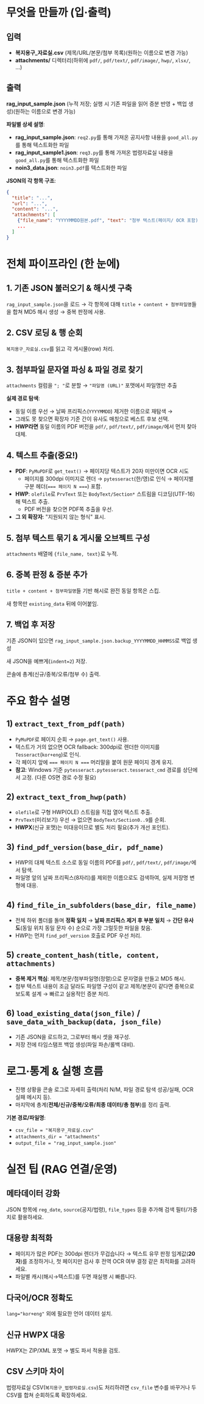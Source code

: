 # 무엇을 만들까 (입·출력)

## 입력

- **복지용구_자료실.csv** (제목/URL/본문/첨부 목록)(원하는 이름으로 변경 가능)
- **attachments/** 디렉터리(하위에 `pdf/`, `pdf/text/`, `pdf/image/`, `hwp/`, `xlsx/`, …)

## 출력

**rag_input_sample.json** (누적 저장; 실행 시 기존 파일을 읽어 증분 반영 + 백업 생성)(원하는 이름으로 변경 가능)

**파일별 상세 설명**:
- **rag_input_sample.json**: `req2.py`를 통해 가져온 공지사항 내용을 `good_all.py`를 통해 텍스트화한 파일
- **rag_input_sample1.json**: `req3.py`를 통해 가져온 법령자료실 내용을 `good_all.py`를 통해 텍스트화한 파일  
- **noin3_data.json**: `noin3.pdf`를 텍스트화한 파일

**JSON의 각 항목 구조**:

```json
{
  "title": "...",
  "url": "...",
  "content": "...",
  "attachments": [
    {"file_name": "YYYYMMDD원본.pdf", "text": "첨부 텍스트(페이지/ OCR 포함)"},
    ...
  ]
}
```

# 전체 파이프라인 (한 눈에)

## 1. 기존 JSON 불러오기 & 해시셋 구축

`rag_input_sample.json`을 로드 → 각 항목에 대해 `title + content + 첨부파일명`들을 합쳐 MD5 해시 생성 → 중복 판정에 사용.

## 2. CSV 로딩 & 행 순회

`복지용구_자료실.csv`를 읽고 각 게시물(row) 처리.

## 3. 첨부파일 문자열 파싱 & 파일 경로 찾기

`attachments` 컬럼을 `"; "`로 분할 → `"파일명 (URL)"` 포맷에서 파일명만 추출

**실제 경로 탐색**:
- 동일 이름 우선 → 날짜 프리픽스(`YYYYMMDD`) 제거한 이름으로 재탐색 →
- 그래도 못 찾으면 확장자 기준 간이 유사도 매칭으로 베스트 후보 선택.
- **HWP라면** 동일 이름의 PDF 버전을 `pdf/`, `pdf/text/`, `pdf/image/`에서 먼저 찾아 대체.

## 4. 텍스트 추출(중요!)

- **PDF**: `PyMuPDF`로 `get_text()` → 페이지당 텍스트가 20자 미만이면 OCR 시도
  - 페이지를 300dpi 이미지로 렌더 → `pytesseract`(한/영)로 인식 → 페이지별 구분 헤더(`=== 페이지 N ===`) 포함.
- **HWP**: `olefile`로 `PrvText` 또는 `BodyText/Section*` 스트림을 디코딩(UTF-16)해 텍스트 추출.
  - PDF 버전을 찾으면 PDF쪽 추출을 우선.
- **그 외 확장자**: "지원되지 않는 형식" 표시.

## 5. 첨부 텍스트 묶기 & 게시물 오브젝트 구성

`attachments` 배열에 `{file_name, text}`로 누적.

## 6. 중복 판정 & 증분 추가

`title + content + 첨부파일명`들 기반 해시로 완전 동일 항목은 스킵.

새 항목만 `existing_data` 뒤에 이어붙임.

## 7. 백업 후 저장

기존 JSON이 있으면 `rag_input_sample.json.backup_YYYYMMDD_HHMMSS`로 백업 생성

새 JSON을 예쁘게(`indent=2`) 저장.

콘솔에 총계(신규/중복/오류/첨부 수) 출력.

# 주요 함수 설명

## 1) `extract_text_from_pdf(path)`

- `PyMuPDF`로 페이지 순회 → `page.get_text()` 사용.
- 텍스트가 거의 없으면 OCR fallback: 300dpi로 렌더한 이미지를 `Tesseract`(`kor+eng`)로 인식.
- 각 페이지 앞에 `=== 페이지 N ===` 머리말을 붙여 원문 페이지 경계 유지.
- **참고**: Windows 기준 `pytesseract.pytesseract.tesseract_cmd` 경로를 상단에서 고정. (다른 OS면 경로 수정 필요)

## 2) `extract_text_from_hwp(path)`

- `olefile`로 구형 HWP(OLE) 스트림을 직접 열어 텍스트 추출.
- `PrvText`(미리보기) 우선 → 없으면 `BodyText/Section0..9`를 순회.
- **HWPX**(신규 포맷)는 미대응이므로 별도 처리 필요(추가 개선 포인트).

## 3) `find_pdf_version(base_dir, pdf_name)`

- HWP의 대체 텍스트 소스로 동일 이름의 PDF를 `pdf/`, `pdf/text/`, `pdf/image/`에서 탐색.
- 파일명 앞의 날짜 프리픽스(8자리)를 제외한 이름으로도 검색하여, 실제 저장명 변형에 대응.

## 4) `find_file_in_subfolders(base_dir, file_name)`

- 전체 하위 폴더를 돌며 **정확 일치** → **날짜 프리픽스 제거 후 부분 일치** → **간단 유사도**(동일 위치 동일 문자 수) 순으로 가장 그럴듯한 파일을 찾음.
- HWP는 먼저 `find_pdf_version` 호출로 PDF 우선 처리.

## 5) `create_content_hash(title, content, attachments)`

- **중복 제거 핵심**: 제목/본문/첨부파일명(정렬)으로 문자열을 만들고 MD5 해시.
- 첨부 텍스트 내용이 조금 달라도 파일명 구성이 같고 제목/본문이 같다면 중복으로 보도록 설계 → 빠르고 실용적인 증분 처리.

## 6) `load_existing_data(json_file)` / `save_data_with_backup(data, json_file)`

- 기존 JSON을 로드하고, 그로부터 해시 셋을 재구성.
- 저장 전에 타임스탬프 백업 생성(파일 파손/롤백 대비).

# 로그·통계 & 실행 흐름

- 진행 상황을 콘솔 로그로 자세히 출력(처리 N/M, 파일 경로 탐색 성공/실패, OCR 실패 메시지 등).
- 마지막에 총계(**전체/신규/중복/오류/최종 데이터/총 첨부**)를 정리 출력.

**기본 경로/파일명**:
- `csv_file = "복지용구_자료실.csv"`
- `attachments_dir = "attachments"`
- `output_file = "rag_input_sample.json"`

# 실전 팁 (RAG 연결/운영)

## 메타데이터 강화
JSON 항목에 `reg_date`, `source`(공지/법령), `file_types` 등을 추가해 검색 필터/가중치로 활용하세요.

## 대용량 최적화

- 페이지가 많은 PDF는 300dpi 렌더가 무겁습니다 → 텍스트 유무 판정 임계값(**20자**)를 조정하거나, 첫 페이지만 검사 후 전역 OCR 여부 결정 같은 최적화를 고려하세요.
- 파일별 캐시(해시→텍스트)를 두면 재실행 시 빠릅니다.

## 다국어/OCR 정확도
`lang="kor+eng"` 외에 필요한 언어 데이터 설치.

## 신규 HWPX 대응
HWPX는 ZIP/XML 포맷 → 별도 파서 적용을 검토.

## CSV 스키마 차이
법령자료실 CSV(`복지용구_법령자료실.csv`)도 처리하려면 `csv_file` 변수를 바꾸거나 두 CSV를 합쳐 순회하도록 확장하세요.